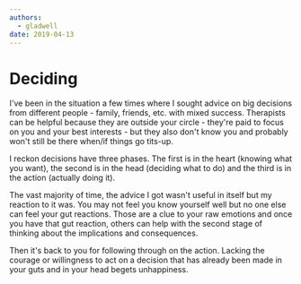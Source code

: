 ```yaml
---
authors:
  - gladwell
date: 2019-04-13
---
```


# Deciding

I've been in the situation a few times where I sought advice on big decisions from different people - family, friends, etc. with mixed success. Therapists can be helpful because they are outside your circle - they're paid to focus on you and your best interests - but they also don't know you and probably won't still be there when/if things go tits-up.

I reckon decisions have three phases. The first is in the heart (knowing what you want), the second is in the head (deciding what to do) and the third is in the action (actually doing it).

The vast majority of time, the advice I got wasn't useful in itself but my reaction to it was. You may not feel you know yourself well but no one else can feel your gut reactions. Those are a clue to your raw emotions and once you have that gut reaction, others can help with the second stage of thinking about the implications and consequences.

Then it's back to you for following through on the action. Lacking the courage or willingness to act on a decision that has already been made in your guts and in your head begets unhappiness.
